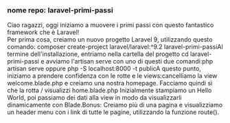### nome repo: laravel-primi-passi
Ciao ragazzi, oggi iniziamo a muovere i primi passi con questo fantastico framework che è Laravel! <br>
Per prima cosa, creiamo un nuovo progetto Laravel 9, utilizzando questo comando: composer create-project laravel/laravel:^9.2 laravel-primi-passiAl termine dell'installazione, entriamo nella cartella del progetto cd laravel-primi-passi e avviamo l'artisan serve con uno di questi due comandi:php artisan serve oppure php -S localhost:8000 -t publicA questo punto, iniziamo a prendere confidenza con le rotte e le views:cancelliamo la view welcome.blade.php e creiamo una nostra homepage. Facciamo quindi sì che la rotta / visualizzi home.blade.php Inizialmente stampiamo un Hello World, poi passiamo dei dati alla view in modo da visualizzarli dinamicamente con Blade.Bonus: Creiamo più di una pagina e visualizziamo un header menu con i link di tutte le pagine, utilizzando la funzione route().
